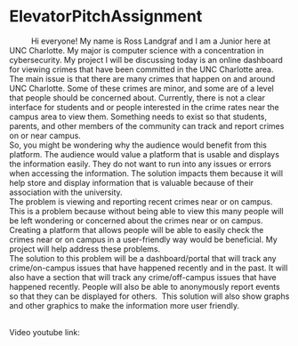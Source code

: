 # ElevatorPitchAssignment

          Hi everyone! My name is Ross Landgraf and I am a Junior here at UNC Charlotte. My major is computer science with a concentration in cybersecurity. My project I will be discussing today is an online dashboard for viewing crimes that have been committed in the UNC Charlotte area.
<br />          The main issue is that there are many crimes that happen on and around UNC Charlotte. Some of these crimes are minor, and some are of a level that people should be concerned about. Currently, there is not a clear interface for students and or people interested in the crime rates near the campus area to view them. Something needs to exist so that students, parents, and other members of the community can track and report crimes on or near campus.
<br />          So, you might be wondering why the audience would benefit from this platform. The audience would value a platform that is usable and displays the information easily. They do not want to run into any issues or errors when accessing the information. The solution impacts them because it will help store and display information that is valuable because of their association with the university.
<br />          The problem is viewing and reporting recent crimes near or on campus. This is a problem because without being able to view this many people will be left wondering or concerned about the crimes near or on campus. Creating a platform that allows people will be able to easily check the crimes near or on campus in a user-friendly way would be beneficial. My project will help address these problems.
<br />          The solution to this problem will be a dashboard/portal that will track any crime/on-campus issues that have happened recently and in the past. It will also have a section that will track any crime/off-campus issues that have happened recently. People will also be able to anonymously report events so that they can be displayed for others.  This solution will also show graphs and other graphics to make the information more user friendly.
          
          
<br />Video youtube link:
